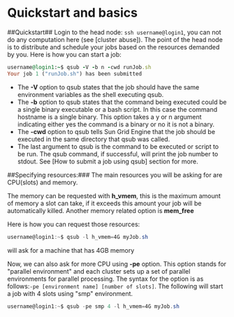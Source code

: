 # Quickstart and basics


##Quickstart##
Login to the head node: `ssh username@login1`, you can not do any computation here (see [cluster abuse]). The point of the head node is to distribute and schedule your jobs based on the resources demanded by you. Here is how you can start a job:

```ruby
username@login1:~$ qsub -V -b n -cwd runJob.sh
Your job 1 ("runJob.sh") has been submitted
```
- The **-V** option to qsub states that the job should have the same environment variables as the shell executing qsub.
- The **-b** option to qsub states that the command being executed could be a single binary executable or a bash script. In this case the command hostname is a single binary. This option takes a y or n argument indicating either yes the command is a binary or no it is not a binary.
- The **-cwd** option to qsub tells Sun Grid Engine that the job should be executed in the same directory that qsub was called.
- The last argument to qsub is the command to be executed  or script to be run.
The qsub command, if successful, will print the job number to stdout. See [How to submit a job using qsub] section for more.

##Specifying resources:###
The main resources you will be asking for are CPU(slots) and memory.

The memory can be requested with **h_vmem**, this is the maximum amount of memory a slot can take, if it exceeds this amount your job will be automatically killed. Another memory related option is **mem_free**

Here is how you can request those resources:
```powershell
username@login1:~$ qsub -l h_vmem=4G myJob.sh
```
will ask for a machine that has 4GB memory


Now, we can also ask for more CPU using **-pe** option. This option stands for "parallel environment" and each cluster sets up a set of parallel environments for parallel processing. The syntax for the option is as follows:`-pe [environment name] [number of slots]`. The following will start a job with 4 slots using "smp" environment.

```powershell
username@login1:~$ qsub -pe smp 4 -l h_vmem=4G myJob.sh

```




